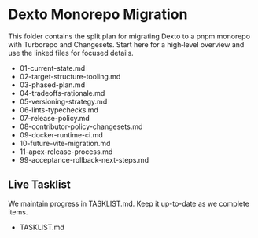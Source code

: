 # Dexto Monorepo Migration

This folder contains the split plan for migrating Dexto to a pnpm monorepo with Turborepo and Changesets. Start here for a high‑level overview and use the linked files for focused details.

- 01-current-state.md
- 02-target-structure-tooling.md
- 03-phased-plan.md
- 04-tradeoffs-rationale.md
- 05-versioning-strategy.md
- 06-lints-typechecks.md
- 07-release-policy.md
- 08-contributor-policy-changesets.md
- 09-docker-runtime-ci.md
- 10-future-vite-migration.md
- 11-apex-release-process.md
- 99-acceptance-rollback-next-steps.md

## Live Tasklist

We maintain progress in TASKLIST.md. Keep it up-to-date as we complete items.

- TASKLIST.md

